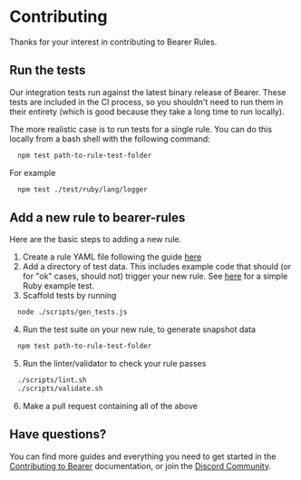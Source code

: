 # Contributing

Thanks for your interest in contributing to Bearer Rules.

## Run the tests

Our integration tests run against the latest binary release of Bearer. These tests are included in the CI process, so you shouldn't need to run them in their entirety (which is good because they take a long time to run locally).

The more realistic case is to run tests for a single rule. You can do this locally from a bash shell with the following command:

```bash
  npm test path-to-rule-test-folder
```

For example

```bash
  npm test ./test/ruby/lang/logger
```

## Add a new rule to bearer-rules

Here are the basic steps to adding a new rule.

1. Create a rule YAML file following the guide [here](https://docs.bearer.com/guides/custom-rule/)
2. Add a directory of test data. This includes example code that should (or for "ok" cases, should not) trigger your new rule. See [here](/tests/ruby/lang/logger/testdata) for a simple Ruby example test.
3. Scaffold tests by running
```bash
  node ./scripts/gen_tests.js
```
4. Run the test suite on your new rule, to generate snapshot data
```bash
  npm test path-to-rule-test-folder
```
5. Run the linter/validator to check your rule passes
```bash
  ./scripts/lint.sh
  ./scripts/validate.sh
```
6. Make a pull request containing all of the above

## Have questions?

You can find more guides and everything you need to get started in the [Contributing to Bearer](https://docs.bearer.com/contributing/) documentation, or join the [Discord Community](https://discord.gg/eaHZBJUXRF).
